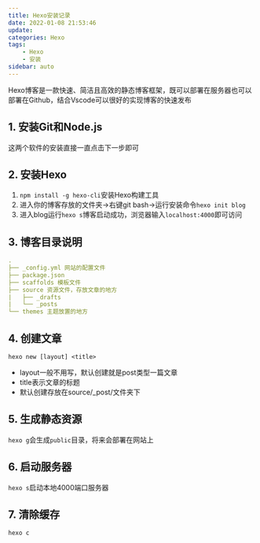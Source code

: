 ```yaml
---
title: Hexo安装记录
date: 2022-01-08 21:53:46
update:
categories: Hexo
tags:
    - Hexo
    - 安装
sidebar: auto
---
```


Hexo博客是一款快速、简洁且高效的静态博客框架，既可以部署在服务器也可以部署在Github，结合Vscode可以很好的实现博客的快速发布
<!-- more -->

## 1. 安装Git和Node.js
这两个软件的安装直接一直点击下一步即可
## 2. 安装Hexo
1. `npm install -g hexo-cli`安装Hexo构建工具
2. 进入你的博客存放的文件夹->右键git bash->运行安装命令`hexo init blog`
3. 进入blog运行`hexo s`博客启动成功，浏览器输入`localhost:4000`即可访问
## 3. 博客目录说明
```yml
.
├── _config.yml 网站的配置文件
├── package.json 
├── scaffolds 模板文件
├── source 资源文件，存放文章的地方
|   ├── _drafts
|   └── _posts
└── themes 主题放置的地方
```

## 4. 创建文章
`hexo new [layout] <title>`
- layout一般不用写，默认创建就是post类型一篇文章
- title表示文章的标题
- 默认创建存放在source/_post/文件夹下
## 5. 生成静态资源
`hexo g`会生成`public`目录，将来会部署在网站上
## 6. 启动服务器
`hexo s`启动本地4000端口服务器
## 7. 清除缓存
`hexo c`



